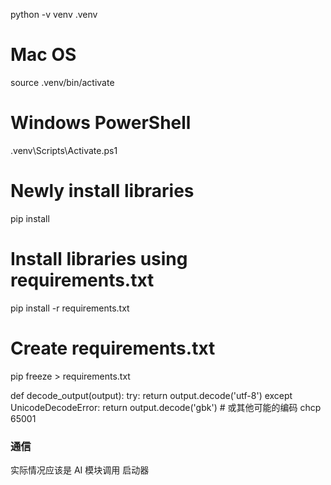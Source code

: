 <!--
 * @LastEditors: tangdy tdy853839625@qq.com
 * @FilePath: /UE_Python_Sdk_Server/readme.md
-->

python -v venv .venv

# Mac OS

source .venv/bin/activate

# Windows PowerShell

.venv\Scripts\Activate.ps1

# Newly install libraries

pip install <library name>

# Install libraries using requirements.txt

pip install -r requirements.txt

# Create requirements.txt

pip freeze > requirements.txt

def decode_output(output):
try:
return output.decode('utf-8')
except UnicodeDecodeError:
return output.decode('gbk') # 或其他可能的编码
chcp 65001

### 通信

实际情况应该是 AI 模块调用 启动器
